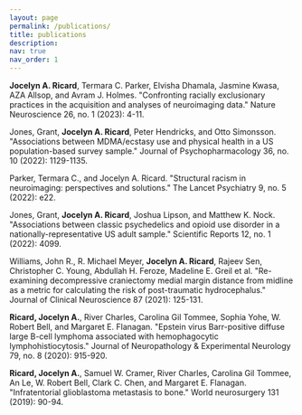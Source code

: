 ```yaml
---
layout: page
permalink: /publications/
title: publications
description: 
nav: true
nav_order: 1
---
```


**Jocelyn A. Ricard**, Termara C. Parker, Elvisha Dhamala, Jasmine Kwasa, AZA Allsop, and Avram J. Holmes. "Confronting racially exclusionary practices in the acquisition and analyses of neuroimaging data." Nature Neuroscience 26, no. 1 (2023): 4-11.

Jones, Grant, **Jocelyn A. Ricard**, Peter Hendricks, and Otto Simonsson. "Associations between MDMA/ecstasy use and physical health in a US population-based survey sample." Journal of Psychopharmacology 36, no. 10 (2022): 1129-1135.

Parker, Termara C., and Jocelyn A. Ricard. "Structural racism in neuroimaging: perspectives and solutions." The Lancet Psychiatry 9, no. 5 (2022): e22.

Jones, Grant, **Jocelyn A. Ricard**, Joshua Lipson, and Matthew K. Nock. "Associations between classic psychedelics and opioid use disorder in a nationally-representative US adult sample." Scientific Reports 12, no. 1 (2022): 4099.

Williams, John R., R. Michael Meyer, **Jocelyn A. Ricard**, Rajeev Sen, Christopher C. Young, Abdullah H. Feroze, Madeline E. Greil et al. "Re-examining decompressive craniectomy medial margin distance from midline as a metric for calculating the risk of post-traumatic hydrocephalus." Journal of Clinical Neuroscience 87 (2021): 125-131.

**Ricard, Jocelyn A.**, River Charles, Carolina Gil Tommee, Sophia Yohe, W. Robert Bell, and Margaret E. Flanagan. "Epstein virus Barr-positive diffuse large B-cell lymphoma associated with hemophagocytic lymphohistiocytosis." Journal of Neuropathology & Experimental Neurology 79, no. 8 (2020): 915-920.

**Ricard, Jocelyn A.**, Samuel W. Cramer, River Charles, Carolina Gil Tommee, An Le, W. Robert Bell, Clark C. Chen, and Margaret E. Flanagan. "Infratentorial glioblastoma metastasis to bone." World neurosurgery 131 (2019): 90-94.
